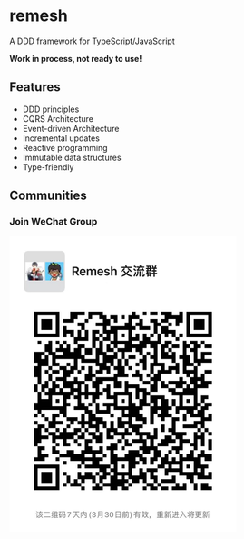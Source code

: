 # remesh

A DDD framework for TypeScript/JavaScript

**Work in process, not ready to use!**

## Features

- DDD principles
- CQRS Architecture
- Event-driven Architecture
- Incremental updates
- Reactive programming
- Immutable data structures
- Type-friendly

## Communities

### Join WeChat Group

<img src="./assets/wechat-group.jpg" width=400 />
